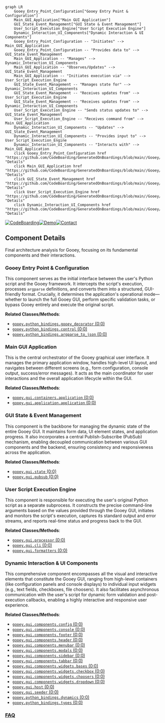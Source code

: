 ```mermaid
graph LR
    Gooey_Entry_Point_Configuration["Gooey Entry Point & Configuration"]
    Main_GUI_Application["Main GUI Application"]
    GUI_State_Event_Management["GUI State & Event Management"]
    User_Script_Execution_Engine["User Script Execution Engine"]
    Dynamic_Interaction_UI_Components["Dynamic Interaction & UI Components"]
    Gooey_Entry_Point_Configuration -- "Initiates" --> Main_GUI_Application
    Gooey_Entry_Point_Configuration -- "Provides data to" --> GUI_State_Event_Management
    Main_GUI_Application -- "Manages" --> Dynamic_Interaction_UI_Components
    Main_GUI_Application -- "Observes/Updates" --> GUI_State_Event_Management
    Main_GUI_Application -- "Initiates execution via" --> User_Script_Execution_Engine
    GUI_State_Event_Management -- "Manages state for" --> Dynamic_Interaction_UI_Components
    GUI_State_Event_Management -- "Receives updates from" --> User_Script_Execution_Engine
    GUI_State_Event_Management -- "Receives updates from" --> Dynamic_Interaction_UI_Components
    User_Script_Execution_Engine -- "Sends status updates to" --> GUI_State_Event_Management
    User_Script_Execution_Engine -- "Receives command from" --> Main_GUI_Application
    Dynamic_Interaction_UI_Components -- "Updates" --> GUI_State_Event_Management
    Dynamic_Interaction_UI_Components -- "Provides input to" --> User_Script_Execution_Engine
    Dynamic_Interaction_UI_Components -- "Interacts with" --> Main_GUI_Application
    click Gooey_Entry_Point_Configuration href "https://github.com/CodeBoarding/GeneratedOnBoardings/blob/main//Gooey/Gooey_Entry_Point_Configuration.md" "Details"
    click Main_GUI_Application href "https://github.com/CodeBoarding/GeneratedOnBoardings/blob/main//Gooey/Main_GUI_Application.md" "Details"
    click GUI_State_Event_Management href "https://github.com/CodeBoarding/GeneratedOnBoardings/blob/main//Gooey/GUI_State_Event_Management.md" "Details"
    click User_Script_Execution_Engine href "https://github.com/CodeBoarding/GeneratedOnBoardings/blob/main//Gooey/User_Script_Execution_Engine.md" "Details"
    click Dynamic_Interaction_UI_Components href "https://github.com/CodeBoarding/GeneratedOnBoardings/blob/main//Gooey/Dynamic_Interaction_UI_Components.md" "Details"
```
[![CodeBoarding](https://img.shields.io/badge/Generated%20by-CodeBoarding-9cf?style=flat-square)](https://github.com/CodeBoarding/CodeBoarding)[![Demo](https://img.shields.io/badge/Try%20our-Demo-blue?style=flat-square)](https://www.codeboarding.org/demo)[![Contact](https://img.shields.io/badge/Contact%20us%20-%20contact@codeboarding.org-lightgrey?style=flat-square)](mailto:contact@codeboarding.org)

## Component Details

Final architecture analysis for Gooey, focusing on its fundamental components and their interactions.

### Gooey Entry Point & Configuration
This component serves as the initial interface between the user's Python script and the Gooey framework. It intercepts the script's execution, processes `argparse` definitions, and converts them into a structured, GUI-friendly format. Crucially, it determines the application's operational mode—whether to launch the full Gooey GUI, perform specific validation tasks, or bypass Gooey entirely and execute the original script.


**Related Classes/Methods**:

- <a href="https://github.com/chriskiehl/Gooey/blob/master/gooey/python_bindings/gooey_decorator.py#L0-L0" target="_blank" rel="noopener noreferrer">`gooey.python_bindings.gooey_decorator` (0:0)</a>
- <a href="https://github.com/chriskiehl/Gooey/blob/master/gooey/python_bindings/control.py#L0-L0" target="_blank" rel="noopener noreferrer">`gooey.python_bindings.control` (0:0)</a>
- <a href="https://github.com/chriskiehl/Gooey/blob/master/gooey/python_bindings/argparse_to_json.py#L0-L0" target="_blank" rel="noopener noreferrer">`gooey.python_bindings.argparse_to_json` (0:0)</a>


### Main GUI Application
This is the central orchestrator of the Gooey graphical user interface. It manages the primary application window, handles high-level UI layout, and navigates between different screens (e.g., form configuration, console output, success/error messages). It acts as the main coordinator for user interactions and the overall application lifecycle within the GUI.


**Related Classes/Methods**:

- <a href="https://github.com/chriskiehl/Gooey/blob/master/gooey/gui/containers/application.py#L0-L0" target="_blank" rel="noopener noreferrer">`gooey.gui.containers.application` (0:0)</a>
- <a href="https://github.com/chriskiehl/Gooey/blob/master/gooey/gui/application/application.py#L0-L0" target="_blank" rel="noopener noreferrer">`gooey.gui.application.application` (0:0)</a>


### GUI State & Event Management
This component is the backbone for managing the dynamic state of the entire Gooey GUI. It maintains form data, UI element states, and application progress. It also incorporates a central Publish-Subscribe (PubSub) mechanism, enabling decoupled communication between various GUI components and the backend, ensuring consistency and responsiveness across the application.


**Related Classes/Methods**:

- <a href="https://github.com/chriskiehl/Gooey/blob/master/gooey/gui/state.py#L0-L0" target="_blank" rel="noopener noreferrer">`gooey.gui.state` (0:0)</a>
- <a href="https://github.com/chriskiehl/Gooey/blob/master/gooey/gui/pubsub.py#L0-L0" target="_blank" rel="noopener noreferrer">`gooey.gui.pubsub` (0:0)</a>


### User Script Execution Engine
This component is responsible for executing the user's original Python script as a separate subprocess. It constructs the precise command-line arguments based on the values provided through the Gooey GUI, initiates and monitors the script's execution, captures its standard output and error streams, and reports real-time status and progress back to the GUI.


**Related Classes/Methods**:

- <a href="https://github.com/chriskiehl/Gooey/blob/master/gooey/gui/processor.py#L0-L0" target="_blank" rel="noopener noreferrer">`gooey.gui.processor` (0:0)</a>
- <a href="https://github.com/chriskiehl/Gooey/blob/master/gooey/gui/cli.py#L0-L0" target="_blank" rel="noopener noreferrer">`gooey.gui.cli` (0:0)</a>
- <a href="https://github.com/chriskiehl/Gooey/blob/master/gooey/gui/formatters.py#L0-L0" target="_blank" rel="noopener noreferrer">`gooey.gui.formatters` (0:0)</a>


### Dynamic Interaction & UI Components
This comprehensive component encompasses all the visual and interactive elements that constitute the Gooey GUI, ranging from high-level containers (like configuration panels and console displays) to individual input widgets (e.g., text fields, checkboxes, file choosers). It also facilitates asynchronous communication with the user's script for dynamic form validation and post-execution callbacks, enabling a highly interactive and responsive user experience.


**Related Classes/Methods**:

- <a href="https://github.com/chriskiehl/Gooey/blob/master/gooey/gui/components/config.py#L0-L0" target="_blank" rel="noopener noreferrer">`gooey.gui.components.config` (0:0)</a>
- <a href="https://github.com/chriskiehl/Gooey/blob/master/gooey/gui/components/console.py#L0-L0" target="_blank" rel="noopener noreferrer">`gooey.gui.components.console` (0:0)</a>
- <a href="https://github.com/chriskiehl/Gooey/blob/master/gooey/gui/components/footer.py#L0-L0" target="_blank" rel="noopener noreferrer">`gooey.gui.components.footer` (0:0)</a>
- <a href="https://github.com/chriskiehl/Gooey/blob/master/gooey/gui/components/header.py#L0-L0" target="_blank" rel="noopener noreferrer">`gooey.gui.components.header` (0:0)</a>
- <a href="https://github.com/chriskiehl/Gooey/blob/master/gooey/gui/components/menubar.py#L0-L0" target="_blank" rel="noopener noreferrer">`gooey.gui.components.menubar` (0:0)</a>
- <a href="https://github.com/chriskiehl/Gooey/blob/master/gooey/gui/components/modals.py#L0-L0" target="_blank" rel="noopener noreferrer">`gooey.gui.components.modals` (0:0)</a>
- <a href="https://github.com/chriskiehl/Gooey/blob/master/gooey/gui/components/sidebar.py#L0-L0" target="_blank" rel="noopener noreferrer">`gooey.gui.components.sidebar` (0:0)</a>
- <a href="https://github.com/chriskiehl/Gooey/blob/master/gooey/gui/components/tabbar.py#L0-L0" target="_blank" rel="noopener noreferrer">`gooey.gui.components.tabbar` (0:0)</a>
- <a href="https://github.com/chriskiehl/Gooey/blob/master/gooey/gui/components/widgets/bases.py#L0-L0" target="_blank" rel="noopener noreferrer">`gooey.gui.components.widgets.bases` (0:0)</a>
- <a href="https://github.com/chriskiehl/Gooey/blob/master/gooey/gui/components/widgets/checkbox.py#L0-L0" target="_blank" rel="noopener noreferrer">`gooey.gui.components.widgets.checkbox` (0:0)</a>
- <a href="https://github.com/chriskiehl/Gooey/blob/master/gooey/gui/components/widgets/choosers.py#L0-L0" target="_blank" rel="noopener noreferrer">`gooey.gui.components.widgets.choosers` (0:0)</a>
- <a href="https://github.com/chriskiehl/Gooey/blob/master/gooey/gui/components/widgets/dropdown.py#L0-L0" target="_blank" rel="noopener noreferrer">`gooey.gui.components.widgets.dropdown` (0:0)</a>
- <a href="https://github.com/chriskiehl/Gooey/blob/master/gooey/gui/host.py#L0-L0" target="_blank" rel="noopener noreferrer">`gooey.gui.host` (0:0)</a>
- <a href="https://github.com/chriskiehl/Gooey/blob/master/gooey/gui/seeder.py#L0-L0" target="_blank" rel="noopener noreferrer">`gooey.gui.seeder` (0:0)</a>
- <a href="https://github.com/chriskiehl/Gooey/blob/master/gooey/python_bindings/dynamics.py#L0-L0" target="_blank" rel="noopener noreferrer">`gooey.python_bindings.dynamics` (0:0)</a>
- <a href="https://github.com/chriskiehl/Gooey/blob/master/gooey/python_bindings/types.py#L0-L0" target="_blank" rel="noopener noreferrer">`gooey.python_bindings.types` (0:0)</a>




### [FAQ](https://github.com/CodeBoarding/GeneratedOnBoardings/tree/main?tab=readme-ov-file#faq)